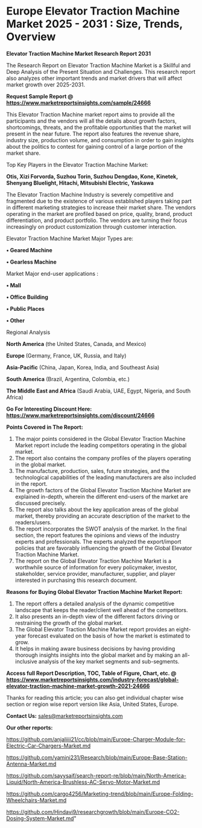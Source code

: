 # Europe Elevator Traction Machine Market 2025 - 2031 : Size, Trends, Overview

<strong>Elevator Traction Machine Market Research Report 2031</strong>

The Research Report on Elevator Traction Machine Market is a Skillful and Deep Analysis of the Present Situation and Challenges. This research report also analyzes other important trends and market drivers that will affect market growth over 2025-2031.

<strong>Request Sample Report @ <a href=https://www.marketreportsinsights.com/sample/24666>https://www.marketreportsinsights.com/sample/24666</a></strong>

This Elevator Traction Machine market report aims to provide all the participants and the vendors will all the details about growth factors, shortcomings, threats, and the profitable opportunities that the market will present in the near future. The report also features the revenue share, industry size, production volume, and consumption in order to gain insights about the politics to contest for gaining control of a large portion of the market share.

Top Key Players in the Elevator Traction Machine Market:

<strong>Otis, Xizi Forvorda, Suzhou Torin, Suzhou Dengdao, Kone, Kinetek, Shenyang Bluelight, Hitachi, Mitsubishi Electric, Yaskawa</strong>

The Elevator Traction Machine Industry is severely competitive and fragmented due to the existence of various established players taking part in different marketing strategies to increase their market share. The vendors operating in the market are profiled based on price, quality, brand, product differentiation, and product portfolio. The vendors are turning their focus increasingly on product customization through customer interaction.

Elevator Traction Machine Market Major Types are:

<strong>• Geared Machine

• Gearless Machine</strong>

Market Major end-user applications :

<strong>• Mall

• Office Building

• Public Places

• Other</strong>

Regional Analysis

</u><strong><b>North America</b></strong> (the United States, Canada, and Mexico)

<strong><b>Europe </b></strong>(Germany, France, UK, Russia, and Italy)

<strong><b>Asia-Pacific</b></strong> (China, Japan, Korea, India, and Southeast Asia)

<strong><b>South America</b></strong> (Brazil, Argentina, Colombia, etc.)

<strong><b>The Middle East and Africa</b></strong> (Saudi Arabia, UAE, Egypt, Nigeria, and South Africa)

<strong>Go For Interesting Discount Here: <a href=https://www.marketreportsinsights.com/discount/24666>https://www.marketreportsinsights.com/discount/24666</a></strong>

<strong>Points Covered in The Report:</strong>
<ol>
  <li>The major points considered in the Global Elevator Traction Machine Market report include the leading competitors operating in the global market.</li>
  <li>The report also contains the company profiles of the players operating in the global market.</li>
  <li>The manufacture, production, sales, future strategies, and the technological capabilities of the leading manufacturers are also included in the report.</li>
  <li>The growth factors of the Global Elevator Traction Machine Market are explained in-depth, wherein the different end-users of the market are discussed precisely.</li>
  <li>The report also talks about the key application areas of the global market, thereby providing an accurate description of the market to the readers/users.</li>
  <li>The report incorporates the SWOT analysis of the market. In the final section, the report features the opinions and views of the industry experts and professionals. The experts analyzed the export/import policies that are favorably influencing the growth of the Global Elevator Traction Machine Market.</li>
  <li>The report on the Global Elevator Traction Machine Market is a worthwhile source of information for every policymaker, investor, stakeholder, service provider, manufacturer, supplier, and player interested in purchasing this research document.</li>
</ol>
<strong>Reasons for Buying Global Elevator Traction Machine Market Report:</strong>

<ol>
  <li>The report offers a detailed analysis of the dynamic competitive landscape that keeps the reader/client well ahead of the competitors.</li>
  <li>It also presents an in-depth view of the different factors driving or restraining the growth of the global market.</li>
  <li>The Global Elevator Traction Machine Market report provides an eight-year forecast evaluated on the basis of how the market is estimated to grow.</li>
  <li>It helps in making aware business decisions by having providing thorough insights insights into the global market and by making an all-inclusive analysis of the key market segments and sub-segments.</li>
</ol>
<strong>Access full Report Description, TOC, Table of Figure, Chart, etc. @ <a href=https://www.marketreportsinsights.com/industry-forecast/global-elevator-traction-machine-market-growth-2021-24666>https://www.marketreportsinsights.com/industry-forecast/global-elevator-traction-machine-market-growth-2021-24666</a></strong>


Thanks for reading this article; you can also get individual chapter wise section or region wise report version like Asia, United States, Europe.

<strong>Contact Us:</strong>
sales@marketreportsinsights.com

<strong>Our other reports:</strong>

<a href=https://github.com/anjaliiii21/cc/blob/main/Europe-Charger-Module-for-Electric-Car-Chargers-Market.md>https://github.com/anjaliiii21/cc/blob/main/Europe-Charger-Module-for-Electric-Car-Chargers-Market.md</a>

<a href=https://github.com/yamini231/Research/blob/main/Europe-Base-Station-Antenna-Market.md>https://github.com/yamini231/Research/blob/main/Europe-Base-Station-Antenna-Market.md</a>

<a href=https://github.com/sayysaif/search-report-re/blob/main/North-America-Liquid/North-America-Brushless-AC-Servo-Motor-Market.md>https://github.com/sayysaif/search-report-re/blob/main/North-America-Liquid/North-America-Brushless-AC-Servo-Motor-Market.md</a>

<a href=https://github.com/cargo4256/Marketing-trend/blob/main/Europe-Folding-Wheelchairs-Market.md>https://github.com/cargo4256/Marketing-trend/blob/main/Europe-Folding-Wheelchairs-Market.md</a>

<a href=https://github.com/Hindavi9/researchgrowth/blob/main/Europe-CO2-Dosing-System-Market.md>https://github.com/Hindavi9/researchgrowth/blob/main/Europe-CO2-Dosing-System-Market.md</a>"
